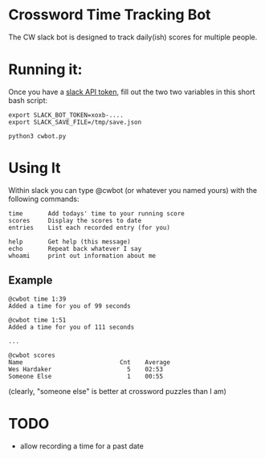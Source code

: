 # Crossword Time Tracking Bot

The CW slack bot is designed to track daily(ish) scores for multiple
people.

# Running it:

Once you have a [slack API
token](https://api.slack.com/apps/AEZHZ71A4/install-on-team?success=1),
fill out the two two variables in this short bash script:

```
export SLACK_BOT_TOKEN=xoxb-....
export SLACK_SAVE_FILE=/tmp/save.json

python3 cwbot.py
```

# Using It

Within slack you can type @cwbot (or whatever you named yours) with
the following commands:

```
time       Add todays' time to your running score
scores     Display the scores to date
entries    List each recorded entry (for you)

help       Get help (this message)
echo       Repeat back whatever I say
whoami     print out information about me
```

## Example

```
@cwbot time 1:39
Added a time for you of 99 seconds

@cwbot time 1:51
Added a time for you of 111 seconds

...

@cwbot scores
Name                           Cnt    Average
Wes Hardaker                     5    02:53
Someone Else                     1    00:55

```

(clearly, "someone else" is better at crossword puzzles than I am)

# TODO

- allow recording a time for a past date

